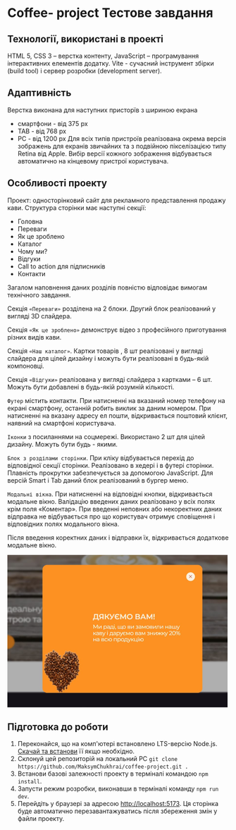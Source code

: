# Coffee- project Тестове завдання

## Технології, використані в проекті
HTML 5, CSS 3 – верстка контенту, 
JavaScript – програмування інтерактивних елементів додатку.
Vite - сучасний інструмент збірки (build tool) і сервер розробки (development server).

## Адаптивність
Верстка виконана для наступних присторїв з шириною екрана
* смартфони - від 375 px
* TAB - від 768 px
* PC - від 1200 px
Для всіх типів пристроїв реалізована окрема версія зображень для екранів звичайних та з подвійною пікселізацією типу Retina від Apple. Вибір версії кожного зображення відбувається автоматично на кінцевому пристрої користувача. 

## Особливості проекту
Проект: односторінковий сайт для рекламного представлення продажу кави.
Структура сторінки має наступні секції: 
-	Головна
-	Переваги
-	Як це зроблено
-	Каталог
-	Чому ми?
-	Відгуки
-	Call to action для підписників
-	Контакти

Загалом наповнення даних розділів повністю відповідає вимогам технічного завдання.

Секція `«Переваги»` розділена на 2 блоки. Другий блок реалізований у вигляді 3D слайдера.

Секція `«Як це зроблено»` демонструє відео з професійного приготування різних видів кави.

Секція `«Наш каталог»`. Картки товарів , 8 шт реалізовані у вигляді слайдера для цілей дизайну і можуть бути реалізовані в будь-якій компоновці.

Секція `«Відгуки»` реалізована у вигляді слайдера з картками – 6 шт. Можуть бути добавлені в будь-якій розумній кількості.

`Футер` містить контакти. При натисненні на вказаний номер телефону на екрані смартфону, останній  робить виклик за даним номером. При натисненні на вказану адресу ел пошти, відкривається поштовий клієнт, наявний на смартфоні користувача. 

`Іконки` з посиланнями на соцмережі. Використано 2 шт для цілей дизайну. Можуть бути будь - якими.

`Блок з розділами сторінки`. При кліку відбувається перехід до відповідної секції сторінки. Реалізовано в хедері і в футері сторінки. Плавність прокрутки забезпечується за допомогою JavaScript. Для версій Smart і Tab даний блок реалізований в бургер меню.

`Модальні вікна`. При натисненні на відповідні кнопки, відкривається модальне вікно. Валідацію введених даних реалізовано у всіх полях крім поля «Коментар». При введенні неповних або некоректних даних відправка не відбувається про що користувач отримує сповіщення і відповідних полях модального вікна.

Після введення коректних даних і відправки їх, відкривається додаткове модальне вікно. 

<img src="assets/thanks.jpg" alt="Thank you" width="500" height="346">


## Підготовка до роботи

1. Переконайся, що на комп'ютері встановлено LTS-версію Node.js.
   [Скачай та встанови](https://nodejs.org/en/) її якщо необхідно.
2. Склонуй цей репозиторій на локальний PC `git clone https://github.com/MaksymChukhrai/coffee-project.git .`
2. Встанови базові залежності проекту в терміналі командою `npm install`.
3. Запусти режим розробки, виконавши в терміналі команду `npm run dev`.
4. Перейдіть у браузері за адресою
   [http://localhost:5173](http://localhost:5173). Ця сторінка буде автоматично
   перезавантажуватись після збереження змін у файли проекту.




